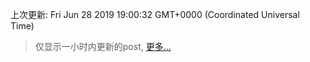 
  
 上次更新: Fri Jun 28 2019 19:00:32 GMT+0000 (Coordinated Universal Time) 

 > 仅显示一小时内更新的post, [更多...](screenshots/)
  